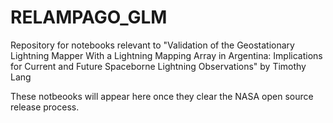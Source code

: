# RELAMPAGO_GLM
Repository for notebooks relevant to "Validation of the Geostationary Lightning Mapper With a Lightning Mapping Array in Argentina: Implications for Current and Future Spaceborne Lightning Observations" by Timothy Lang

These notbeooks will appear here once they clear the NASA open source release process.
